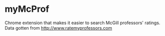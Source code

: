 # myMcProf
Chrome extension that makes it easier to search McGill professors' ratings. Data gotten from http://www.ratemyprofessors.com
